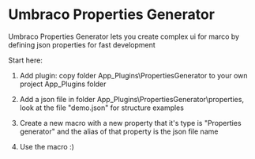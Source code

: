 # Umbraco Properties Generator

Umbraco Properties Generator lets you create complex ui for marco by defining json properties for fast development

Start here:

1) Add plugin: copy folder App_Plugins\PropertiesGenerator to your own project App_Plugins folder

2) Add a json file in folder App_Plugins\PropertiesGenerator\properties\, look at the file "demo.json" for structure examples

3) Create a new macro with a new property that it's type is "Properties generator"
   and the alias of that property is the json file name

4) Use the macro :)
